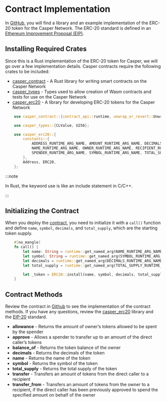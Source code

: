 # Contract Implementation

In [GitHub](https://github.com/casper-ecosystem/erc20), you will find a library and an example implementation of the ERC-20 token for the Casper Network. The ERC-20 standard is defined in an [Ethereum Improvement Proposal (EIP)](https://github.com/ethereum/EIPs/blob/master/EIPS/eip-20.md#).

## Installing Required Crates

Since this is a Rust implementation of the ERC-20 token for Casper, we will go over a few implementation details. Casper contracts require the following crates to be included:

-   [casper_contract](https://docs.rs/casper-contract/1.3.3/casper_contract/) - A Rust library for writing smart contracts on the Casper Network
-   [casper_types](https://docs.rs/casper-types/latest/casper_types/) - Types used to allow creation of Wasm contracts and tests for use on the Casper Network
-   [casper_erc20](https://docs.rs/casper-erc20/latest/casper_erc20/) - A library for developing ERC-20 tokens for the Casper Network

```rust
    use casper_contract::{contract_api::runtime, unwrap_or_revert::UnwrapOrRevert};

    use casper_types::{CLValue, U256};

    use casper_erc20::{
        constants::{
            ADDRESS_RUNTIME_ARG_NAME, AMOUNT_RUNTIME_ARG_NAME, DECIMALS_RUNTIME_ARG_NAME,
            NAME_RUNTIME_ARG_NAME, OWNER_RUNTIME_ARG_NAME, RECIPIENT_RUNTIME_ARG_NAME,
            SPENDER_RUNTIME_ARG_NAME, SYMBOL_RUNTIME_ARG_NAME, TOTAL_SUPPLY_RUNTIME_ARG_NAME,
        },
        Address, ERC20,
    };
```

:::note

In Rust, the keyword use is like an include statement in C/C++.

:::

## Initializing the Contract

When you deploy the [contract](https://github.com/casper-ecosystem/erc20/blob/master/example/erc20-token/src/main.rs), you need to initialize it with a `call()` function and define `name`, `symbol`, `decimals`, and `total_supply`, which are the starting token supply.

```rust
    #[no_mangle]
    fn call() {
        let name: String = runtime::get_named_arg(NAME_RUNTIME_ARG_NAME);
        let symbol: String = runtime::get_named_arg(SYMBOL_RUNTIME_ARG_NAME);
        let decimals = runtime::get_named_arg(DECIMALS_RUNTIME_ARG_NAME);
        let total_supply = runtime::get_named_arg(TOTAL_SUPPLY_RUNTIME_ARG_NAME);

        let _token = ERC20::install(name, symbol, decimals, total_supply).unwrap_or_revert();
    }
```

## Contract Methods

Review the contract in [Github](https://github.com/casper-ecosystem/erc20/blob/master/example/erc20-token/src/main.rs) to see the implementation of the contract methods. If you have any questions, review the [casper_erc20](https://docs.rs/casper-erc20/latest/casper_erc20/) library and the [EIP-20](https://github.com/ethereum/EIPs/blob/master/EIPS/eip-20.md#) standard.

-   **allowance** - Returns the amount of owner’s tokens allowed to be spent by the spender
-   **approve** - Allows a spender to transfer up to an amount of the direct caller’s tokens
-   **balance_of** - Returns the token balance of the owner
-   **decimals** - Returns the decimals of the token
-   **name** - Returns the name of the token
-   **symbol** - Returns the symbol of the token
-   **total_supply** - Returns the total supply of the token
-   **transfer** - Transfers an amount of tokens from the direct caller to a recipient
-   **transfer_from** - Transfers an amount of tokens from the owner to a recipient, if the direct caller has been previously approved to spend the specified amount on behalf of the owner
